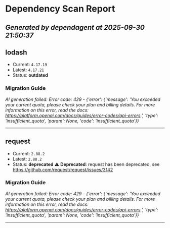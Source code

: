 # Dependency Scan Report
_Generated by dependagent at 2025-09-30 21:50:37_
---

## lodash
- Current: `4.17.19`
- Latest: `4.17.21`
- Status: **outdated**

### Migration Guide

*AI generation failed: Error code: 429 - {'error': {'message': 'You exceeded your current quota, please check your plan and billing details. For more information on this error, read the docs: https://platform.openai.com/docs/guides/error-codes/api-errors.', 'type': 'insufficient_quota', 'param': None, 'code': 'insufficient_quota'}}*

---

## request
- Current: `2.88.2`
- Latest: `2.88.2`
- Status: **deprecated**
⚠️ **Deprecated**: request has been deprecated, see https://github.com/request/request/issues/3142

### Migration Guide

*AI generation failed: Error code: 429 - {'error': {'message': 'You exceeded your current quota, please check your plan and billing details. For more information on this error, read the docs: https://platform.openai.com/docs/guides/error-codes/api-errors.', 'type': 'insufficient_quota', 'param': None, 'code': 'insufficient_quota'}}*

---
